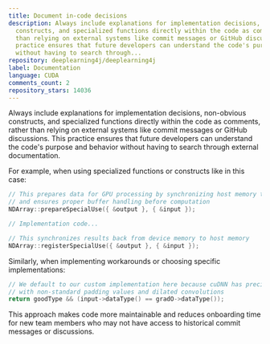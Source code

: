 ```yaml
---
title: Document in-code decisions
description: Always include explanations for implementation decisions, non-obvious
  constructs, and specialized functions directly within the code as comments, rather
  than relying on external systems like commit messages or GitHub discussions. This
  practice ensures that future developers can understand the code's purpose and behavior
  without having to search through...
repository: deeplearning4j/deeplearning4j
label: Documentation
language: CUDA
comments_count: 2
repository_stars: 14036
---
```


Always include explanations for implementation decisions, non-obvious constructs, and specialized functions directly within the code as comments, rather than relying on external systems like commit messages or GitHub discussions. This practice ensures that future developers can understand the code's purpose and behavior without having to search through external documentation.

For example, when using specialized functions or constructs like in this case:

```cpp
// This prepares data for GPU processing by synchronizing host memory to device memory
// and ensures proper buffer handling before computation
NDArray::prepareSpecialUse({ &output }, { &input });

// Implementation code...

// This synchronizes results back from device memory to host memory
NDArray::registerSpecialUse({ &output }, { &input });
```

Similarly, when implementing workarounds or choosing specific implementations:

```cpp
// We default to our custom implementation here because cuDNN has precision issues
// with non-standard padding values and dilated convolutions
return goodType && (input->dataType() == gradO->dataType());
```

This approach makes code more maintainable and reduces onboarding time for new team members who may not have access to historical commit messages or discussions.